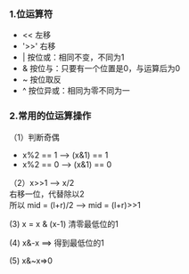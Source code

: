 ### 1.位运算符    
- << 左移  
- '>>' 右移   
- | 按位或：相同不变，不同为1   
- & 按位与：只要有一个位置是0，与运算后为0      
- ~ 按位取反  
- ^ 按位异或：相同为零不同为一      


### 2.常用的位运算操作    
（1）判断奇偶       
- x%2 == 1  -->  (x&1) == 1      
- x%2 == 0  -->  (x&1) == 0     

（2）x>>1  --> x/2    
右移一位，代替除以2   
所以 mid = (l+r)/2   --> mid = (l+r)>>1        

(3) x = x & (x-1)   清零最低位的1     

(4) x&-x ==> 得到最低位的1    

(5) x&~x=>0   